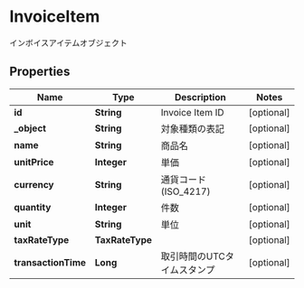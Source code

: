 

# InvoiceItem

インボイスアイテムオブジェクト

## Properties

| Name | Type | Description | Notes |
|------------ | ------------- | ------------- | -------------|
|**id** | **String** | Invoice Item ID |  [optional] |
|**_object** | **String** | 対象種類の表記 |  [optional] |
|**name** | **String** | 商品名 |  [optional] |
|**unitPrice** | **Integer** | 単価 |  [optional] |
|**currency** | **String** | 通貨コード (ISO_4217) |  [optional] |
|**quantity** | **Integer** | 件数 |  [optional] |
|**unit** | **String** | 単位 |  [optional] |
|**taxRateType** | **TaxRateType** |  |  [optional] |
|**transactionTime** | **Long** | 取引時間のUTCタイムスタンプ |  [optional] |




